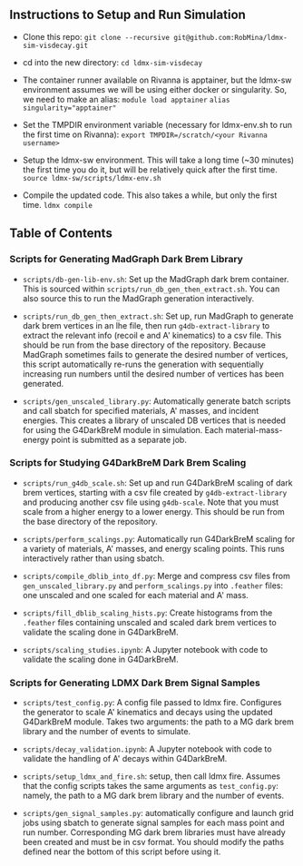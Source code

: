 
## Instructions to Setup and Run Simulation

- Clone this repo: `git clone --recursive git@github.com:RobMina/ldmx-sim-visdecay.git`

- cd into the new directory:
`cd ldmx-sim-visdecay`

- The container runner available on Rivanna is apptainer,
but the ldmx-sw environment assumes we will be using either docker
or singularity. So, we need to make an alias: 
`module load apptainer`
`alias singularity="apptainer"`

- Set the TMPDIR environment variable 
(necessary for ldmx-env.sh to run the first time on Rivanna):
`export TMPDIR=/scratch/<your Rivanna username>`

- Setup the ldmx-sw environment. 
This will take a long time (~30 minutes) the first time you do it, but will be
relatively quick after the first time.
`source ldmx-sw/scripts/ldmx-env.sh`

- Compile the updated code. This also takes a while, but only the first 
time.
`ldmx compile`

## Table of Contents

### Scripts for Generating MadGraph Dark Brem Library

- `scripts/db-gen-lib-env.sh`: Set up the MadGraph dark brem container.
This is sourced within `scripts/run_db_gen_then_extract.sh`.
You can also source this to run the MadGraph generation interactively.

- `scripts/run_db_gen_then_extract.sh`: Set up, run MadGraph to generate
dark brem vertices in an lhe file, then run `g4db-extract-library` to extract
the relevant info (recoil e and A' kinematics) to a csv file. This should be
run from the base directory of the repository. Because MadGraph sometimes
fails to generate the desired number of vertices, this script automatically
re-runs the generation with sequentially increasing run numbers until the
desired number of vertices has been generated.

- `scripts/gen_unscaled_library.py`: Automatically generate batch scripts and
call sbatch for specified materials, A' masses, and incident energies. This 
creates a library of unscaled DB vertices that is needed for using the
G4DarkBreM module in simulation. Each material-mass-energy point is submitted
as a separate job.

### Scripts for Studying G4DarkBreM Dark Brem Scaling

- `scripts/run_g4db_scale.sh`: Set up and run G4DarkBreM scaling of dark brem 
vertices, starting with a csv file created by `g4db-extract-library` and
producing another csv file using `g4db-scale`. Note that you must scale from a 
higher energy to a lower energy. This should be run from the base directory of 
the repository.

- `scripts/perform_scalings.py`: Automatically run G4DarkBreM scaling for a
variety of materials, A' masses, and energy scaling points. This runs
interactively rather than using sbatch.

- `scripts/compile_dblib_into_df.py`: Merge and compress csv files from
`gen_unscaled_library.py` and `perform_scalings.py` into `.feather` files:
one unscaled and one scaled for each material and A' mass.

- `scripts/fill_dblib_scaling_hists.py`: Create histograms from the `.feather`
files containing unscaled and scaled dark brem vertices to validate the scaling
done in G4DarkBreM.

- `scripts/scaling_studies.ipynb`: A Jupyter notebook with code to validate
the scaling done in G4DarkBreM.

### Scripts for Generating LDMX Dark Brem Signal Samples

- `scripts/test_config.py`: A config file passed to ldmx fire. Configures
the generator to scale A' kinematics and decays using the updated G4DarkBreM
module. Takes two arguments: the path to a MG dark brem library and the number
of events to simulate.

- `scripts/decay_validation.ipynb`: A Jupyter notebook with code to validate
the handling of A' decays within G4DarkBreM.

- `scripts/setup_ldmx_and_fire.sh`: setup, then call ldmx fire. Assumes that
the config scripts takes the same arguments as `test_config.py`: namely, the
path to a MG dark brem library and the number of events.

- `scripts/gen_signal_samples.py`: automatically configure and launch grid jobs
using sbatch to generate signal samples for each mass point and run number.
Corresponding MG dark brem libraries must have already been created and must
be in csv format. You should modify the paths defined near the bottom of this
script before using it.